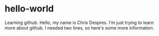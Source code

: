 # hello-world
Learning github.
Hello, my name is Chris Despres.  I'm just trying to learn more about github.
I needed two lines, so here's some more information.
